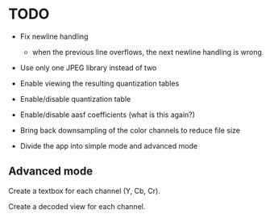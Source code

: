# TODO

- Fix newline handling
  
  - when the previous line overflows, the next newline handling is wrong

- Use only one JPEG library instead of two

- Enable viewing the resulting quantization tables

- Enable/disable quantization table

- Enable/disable aasf coefficients (what is this again?)

- Bring back downsampling of the color channels to reduce file size

- Divide the app into simple mode and advanced mode

## Advanced mode

Create a textbox for each channel (Y, Cb, Cr). 

Create a decoded view for each channel.

# 